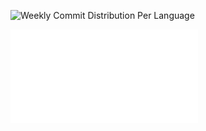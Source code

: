 ![Weekly Commit Distribution Per Language](./commit_distribution_week_44.png)

![Resume / CV](./cv-public.pdf)
